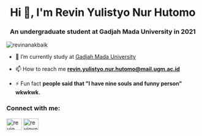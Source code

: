 <h1 align="center">Hi 👋, I'm Revin Yulistyo Nur Hutomo</h1>
<h3 align="center">An undergraduate student at Gadjah Mada University in 2021</h3>

<p align="left"> <img src="https://komarev.com/ghpvc/?username=revinanakbaik&label=Profile%20views&color=0e75b6&style=flat" alt="revinanakbaik" /> </p>

- 🔭 I’m currently study at [Gadjah Mada University](https://instagram.com/ugm.yogyakarta?igshid=YmMyMTA2M2Y=)

- 📫 How to reach me **revin.yulistyo.nur.hutomo@mail.ugm.ac.id**

- ⚡ Fun fact **people said that "I have nine souls and funny person" wkwkwk.**

<h3 align="left">Connect with me:</h3>
<p align="left">
<a href="https://fb.com/revin yulistyo" target="blank"><img align="center" src="https://raw.githubusercontent.com/rahuldkjain/github-profile-readme-generator/master/src/images/icons/Social/facebook.svg" alt="revin yulistyo" height="30" width="40" /></a>
<a href="https://instagram.com/revinynh" target="blank"><img align="center" src="https://raw.githubusercontent.com/rahuldkjain/github-profile-readme-generator/master/src/images/icons/Social/instagram.svg" alt="revinynh" height="30" width="40" /></a>
</p>
